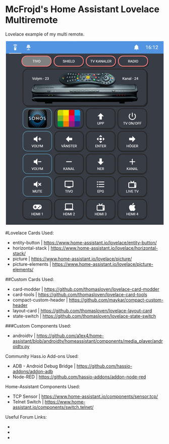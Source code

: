 # McFrojd's Home Assistant Lovelace Multiremote
Lovelace example of my multi remote.

<p align="center">
<img src="https://raw.githubusercontent.com/mcfrojd/homeassistant_lovelace_multiremote/master/home_assistant_lovelace_remotes.gif" alt="Multiremote" width="500">
</p>



#Lovelace Cards Used:

  - entity-button    | https://www.home-assistant.io/lovelace/entity-button/
  - horizontal-stack | https://www.home-assistant.io/lovelace/horizontal-stack/
  - picture          | https://www.home-assistant.io/lovelace/picture/
  - picture-elements | https://www.home-assistant.io/lovelace/picture-elements/

##Custom Cards Used:

  - card-modder            | https://github.com/thomasloven/lovelace-card-modder
  - card-tools             | https://github.com/thomasloven/lovelace-card-tools
  - compact-custom-header  | https://github.com/maykar/compact-custom-header
  - layout-card            | https://github.com/thomasloven/lovelace-layout-card
  - state-switch           | https://github.com/thomasloven/lovelace-state-switch

###Custom Components Used:

  - androidtv | https://github.com/a1ex4/home-assistant/blob/androidtv/homeassistant/components/media_player/androidtv.py

Community Hass.io Add-ons Used:

  - ADB - Android Debug Bridge | https://github.com/hassio-addons/addon-adb
  - Node-RED                   | https://github.com/hassio-addons/addon-node-red

Home-Assistant Components Used:

  - TCP Sensor     | https://www.home-assistant.io/components/sensor.tcp/
  - Telnet Switch  | https://www.home-assistant.io/components/switch.telnet/

Useful Forum Links:

  - 
  - 
  - 
